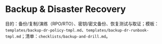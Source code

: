 # Backup & Disaster Recovery

目的：备份/复制/演练（RPO/RTO）、密钥/密文备份、恢复测试与取证；模板：`templates/backup-dr-policy-tmpl.md`、`templates/backup-dr-runbook-tmpl.md`；清单：`checklists/backup-and-drill.md`。
